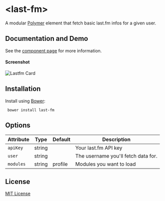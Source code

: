 # &lt;last-fm&gt;

A modular [Polymer](http://polymer-project.org) element that fetch basic last.fm infos for a given user.

## Documentation and Demo

See the [component page](http://Granze.github.io/last-fm) for more information.

#### Screenshot

![Lastfm Card](http://i.imgur.com/XRUas4l.png)

## Installation

Install using [Bower](http://bower.io):

```shell
 bower install last-fm
```

## Options

| Attribute    | Type    | Default   | Description                         |
|--------------|---------|-----------|-------------------------------------|
| `apiKey`       | string  |           | Your last.fm API key                |
| `user`         | string  |  | The username you'll fetch data for. |
| `modules`         | string  | profile | Modules you want to load |

## License

[MIT License](http://opensource.org/licenses/MIT)
